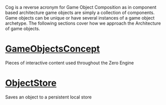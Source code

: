Cog is a reverse acronym for Game Object Composition as in component based architecture game objects are simply a collection of components. Game objects can be unique or have several instances of a game object archetype. The following sections cover how we approach the Architecture of game objects.
 # [GameObjectsConcept](https://github.com/ArendDanielek/ZeroDocsTest/blob/master/zero_editor_documentation/ZeroManual/Architecture/Cogs/GameObjectsConcept.markdown)
Pieces of interactive content used throughout the Zero Engine

 # [ObjectStore](https://github.com/ArendDanielek/ZeroDocsTest/blob/master/zero_editor_documentation/ZeroManual/Architecture/Cogs/ObjectStore.markdown)
Saves an object to a persistent local store
 
  
  
  
  
  
  
  

 